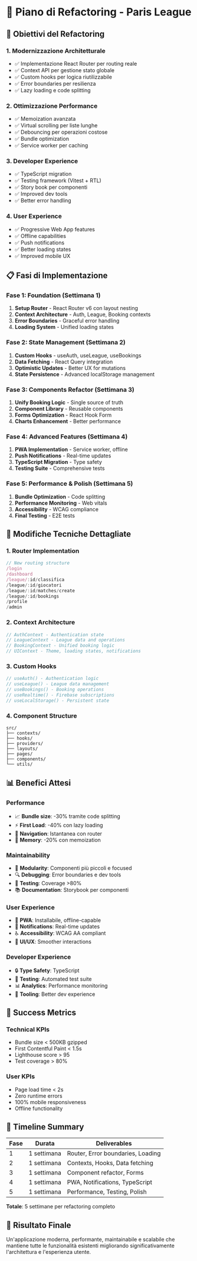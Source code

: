 # 🔧 Piano di Refactoring - Paris League

## 🎯 Obiettivi del Refactoring

### 1. **Modernizzazione Architetturale**
- ✅ Implementazione React Router per routing reale
- ✅ Context API per gestione stato globale
- ✅ Custom hooks per logica riutilizzabile
- ✅ Error boundaries per resilienza
- ✅ Lazy loading e code splitting

### 2. **Ottimizzazione Performance**
- ✅ Memoization avanzata
- ✅ Virtual scrolling per liste lunghe
- ✅ Debouncing per operazioni costose
- ✅ Bundle optimization
- ✅ Service worker per caching

### 3. **Developer Experience**
- ✅ TypeScript migration
- ✅ Testing framework (Vitest + RTL)
- ✅ Story book per componenti
- ✅ Improved dev tools
- ✅ Better error handling

### 4. **User Experience**
- ✅ Progressive Web App features
- ✅ Offline capabilities
- ✅ Push notifications
- ✅ Better loading states
- ✅ Improved mobile UX

## 📋 Fasi di Implementazione

### **Fase 1: Foundation (Settimana 1)**
1. **Setup Router** - React Router v6 con layout nesting
2. **Context Architecture** - Auth, League, Booking contexts
3. **Error Boundaries** - Graceful error handling
4. **Loading System** - Unified loading states

### **Fase 2: State Management (Settimana 2)**
1. **Custom Hooks** - useAuth, useLeague, useBookings
2. **Data Fetching** - React Query integration
3. **Optimistic Updates** - Better UX for mutations
4. **State Persistence** - Advanced localStorage management

### **Fase 3: Components Refactor (Settimana 3)**
1. **Unify Booking Logic** - Single source of truth
2. **Component Library** - Reusable components
3. **Forms Optimization** - React Hook Form
4. **Charts Enhancement** - Better performance

### **Fase 4: Advanced Features (Settimana 4)**
1. **PWA Implementation** - Service worker, offline
2. **Push Notifications** - Real-time updates
3. **TypeScript Migration** - Type safety
4. **Testing Suite** - Comprehensive tests

### **Fase 5: Performance & Polish (Settimana 5)**
1. **Bundle Optimization** - Code splitting
2. **Performance Monitoring** - Web vitals
3. **Accessibility** - WCAG compliance
4. **Final Testing** - E2E tests

## 🔧 Modifiche Tecniche Dettagliate

### **1. Router Implementation**
```jsx
// New routing structure
/login
/dashboard
/league/:id/classifica
/league/:id/giocatori
/league/:id/matches/create
/league/:id/bookings
/profile
/admin
```

### **2. Context Architecture**
```jsx
// AuthContext - Authentication state
// LeagueContext - League data and operations
// BookingContext - Unified booking logic
// UIContext - Theme, loading states, notifications
```

### **3. Custom Hooks**
```jsx
// useAuth() - Authentication logic
// useLeague() - League data management
// useBookings() - Booking operations
// useRealtime() - Firebase subscriptions
// useLocalStorage() - Persistent state
```

### **4. Component Structure**
```
src/
├── contexts/
├── hooks/
├── providers/
├── layouts/
├── pages/
├── components/
└── utils/
```

## 📊 Benefici Attesi

### **Performance**
- 📈 **Bundle size**: -30% tramite code splitting
- ⚡ **First Load**: -40% con lazy loading
- 🚀 **Navigation**: Istantanea con router
- 💾 **Memory**: -20% con memoization

### **Maintainability**
- 🧩 **Modularity**: Componenti più piccoli e focused
- 🔍 **Debugging**: Error boundaries e dev tools
- 🧪 **Testing**: Coverage >80%
- 📚 **Documentation**: Storybook per componenti

### **User Experience**
- 📱 **PWA**: Installabile, offline-capable
- 🔔 **Notifications**: Real-time updates
- ♿ **Accessibility**: WCAG AA compliant
- 🎨 **UI/UX**: Smoother interactions

### **Developer Experience**
- 🔒 **Type Safety**: TypeScript
- 🧪 **Testing**: Automated test suite
- 📊 **Analytics**: Performance monitoring
- 🔧 **Tooling**: Better dev experience

## 🚦 Success Metrics

### **Technical KPIs**
- Bundle size < 500KB gzipped
- First Contentful Paint < 1.5s
- Lighthouse score > 95
- Test coverage > 80%

### **User KPIs**
- Page load time < 2s
- Zero runtime errors
- 100% mobile responsiveness
- Offline functionality

## 📅 Timeline Summary

| Fase | Durata | Deliverables |
|------|--------|--------------|
| 1 | 1 settimana | Router, Error boundaries, Loading |
| 2 | 1 settimana | Contexts, Hooks, Data fetching |
| 3 | 1 settimana | Component refactor, Forms |
| 4 | 1 settimana | PWA, Notifications, TypeScript |
| 5 | 1 settimana | Performance, Testing, Polish |

**Totale**: 5 settimane per refactoring completo

## 🎉 Risultato Finale

Un'applicazione moderna, performante, maintainabile e scalabile che mantiene tutte le funzionalità esistenti migliorando significativamente l'architettura e l'esperienza utente.
